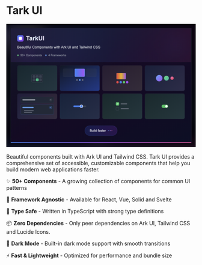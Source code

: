 # Tark UI

![Tark UI](public/open-graph.png)

Beautiful components built with Ark UI and Tailwind CSS. Tark UI provides a comprehensive set of accessible, customizable components that help you build modern web applications faster.

✨ **50+ Components** - A growing collection of components for common UI patterns

🎨 **Framework Agnostic** - Available for React, Vue, Solid and Svelte

🎯 **Type Safe** - Written in TypeScript with strong type definitions

📦 **Zero Dependencies** - Only peer dependencies on Ark UI, Tailwind CSS and Lucide Icons.

🌙 **Dark Mode** - Built-in dark mode support with smooth transitions

⚡ **Fast & Lightweight** - Optimized for performance and bundle size
